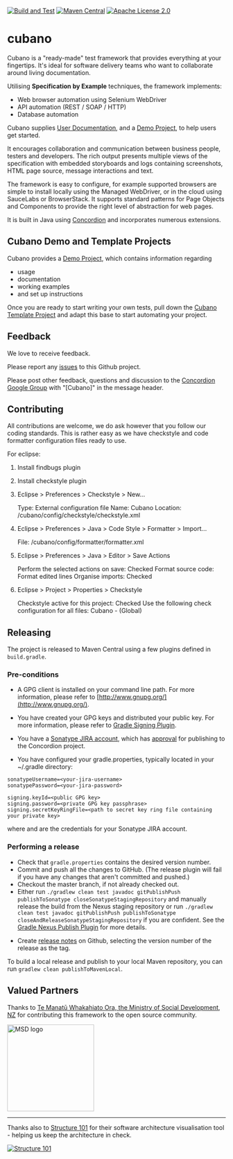 [![Build and Test](https://github.com/concordion/cubano/actions/workflows/ci.yml/badge.svg)](https://github.com/concordion/cubano/actions/workflows/ci.yml)
[![Maven Central](https://img.shields.io/maven-central/v/org.concordion/cubano-concordion.svg)](http://search.maven.org/#search%7Cga%7C1%7Cg%3A%22org.concordion%22%20AND%20a%3A%22cubano-concordion%22)
[![Apache License 2.0](https://img.shields.io/badge/license-Apache%202.0-blue.svg)](http://www.apache.org/licenses/LICENSE-2.0.html)

# cubano

Cubano is a "ready-made" test framework that provides everything at your fingertips. It's ideal for software delivery teams who want to collaborate around living documentation.

Utilising __Specification by Example__ techniques, the framework implements:

* Web browser automation using Selenium WebDriver
* API automation (REST / SOAP / HTTP)
* Database automation

Cubano supplies [User Documentation](https://concordion.org/cubano/index), and a [Demo Project](https://github.com/concordion/cubano-demo#cubano-demo-project), to help users get started. 

It encourages collaboration and communication between business people, testers and developers. The rich output presents multiple views of the specification with embedded storyboards and logs containing screenshots, HTML page source, message interactions and text.

The framework is easy to configure, for example supported browsers are simple to install locally using the Managed WebDriver, or in the cloud using SauceLabs or BrowserStack. It supports standard patterns for Page Objects and Components to provide the right level of abstraction for web pages.

It is built in Java using [Concordion](https://concordion.org) and incorporates numerous extensions.

## Cubano Demo and Template Projects
Cubano provides a [Demo Project](https://github.com/concordion/cubano-demo#cubano-demo-project), which contains information regarding
* usage
* documentation
* working examples 
* and set up instructions 

Once you are ready to start writing your own tests, pull down the [Cubano Template Project](https://github.com/concordion/cubano-template) and adapt this base to start automating your project.

## Feedback

We love to receive feedback.

Please report any [issues](https://github.com/concordion/cubano/issues) to this Github project.

Please post other feedback, questions and discussion to the [Concordion Google Group](https://groups.google.com/forum/#!forum/concordion) with "[Cubano]" in the message header.


## Contributing

All contributions are welcome, we do ask however that you follow our coding standards.  This is rather easy as we have checkstyle and code formatter configuration files ready to use.

For eclipse:

1. Install findbugs plugin

1. Install checkstyle plugin

1. Eclipse > Preferences > Checkstyle > New...

    Type: External configuration file
    Name: Cubano
    Location: <workspace>/cubano/config/checkstyle/checkstyle.xml

1. Eclipse > Preferences > Java > Code Style > Formatter > Import...

	File: <workspace>/cubano/config/formatter/formatter.xml

1. Eclipse > Preferences > Java > Editor > Save Actions

	Perform the selected actions on save: Checked
	Format source code: Format edited lines
	Organise imports: Checked

1. Eclipse > Project > Properties > Checkstyle

	Checkstyle active for this project: Checked
	Use the following check configuration for all files: Cubano - (Global)

## Releasing

The project is released to Maven Central using a few plugins defined in `build.gradle`.

### <a name="Pre-conditions"></a>Pre-conditions[](#Pre-conditions)

*   A GPG client is installed on your command line path. For more information, please refer to [http://www.gnupg.org/](http://www.gnupg.org/).
*   You have created your GPG keys and distributed your public key. For more information, please refer to [Gradle Signing Plugin](https://docs.gradle.org/current/userguide/signing_plugin.html).
*   You have a [Sonatype JIRA account](https://issues.sonatype.org), which has [approval](https://docs.sonatype.org/display/Repository/Sonatype+OSS+Maven+Repository+Usage+Guide#SonatypeOSSMavenRepositoryUsageGuide-3.CreateaJIRAticket) for publishing to the Concordion project.

*   You have configured your gradle.properties, typically located in your ~/.gradle directory: 
```
sonatypeUsername=<your-jira-username>
sonatypePassword=<your-jira-password>

signing.keyId=<public GPG key>
signing.password=<private GPG key passphrase>
signing.secretKeyRingFile=<path to secret key ring file containing your private key>
```
where _<your-jira-username>_ and _<your-jira-password>_ are the credentials for your Sonatype JIRA account.

<!--
# Publishing a snapshot

*   Ensure the `gradle.properties` file contains the correct version, and ends with `-SNAPSHOT`.
*   Commit and push all the changes to GitHub.
*   Run `./gradlew -b publish.gradle publishSnapshot`.
*   The snapshot should appear under [https://oss.jfrog.org/artifactory/libs-snapshot/org/concordion](https://oss.jfrog.org/artifactory/libs-snapshot/org/concordion).
-->

### Performing a release

* Check that `gradle.properties` contains the desired version number.
* Commit and push all the changes to GitHub. (The release plugin will fail if you have any changes that aren't committed and pushed.)
* Checkout the master branch, if not already checked out.
* Either run `./gradlew clean test javadoc gitPublishPush publishToSonatype closeSonatypeStagingRepository` and manually release the build from the Nexus staging repository or run `./gradlew clean test javadoc gitPublishPush publishToSonatype closeAndReleaseSonatypeStagingRepository` if you are confident. See the [Gradle Nexus Publish Plugin](https://github.com/gradle-nexus/publish-plugin) for more details.
<!--During this build, Gradle will prompt for the version number of the release, and for the next version number to use. See [here](https://github.com/townsfolk/gradle-release#introduction) for the steps taken by the release plugin.-->
* Create [release notes](https://github.com/concordion/cubano/releases) on Github, selecting the version number of the release as the tag.

To build a local release and publish to your local Maven repository, you can run `gradlew clean publishToMavenLocal`.

## Valued Partners

Thanks to [Te Manatū Whakahiato Ora, the Ministry of Social Development, NZ](http://www.msd.govt.nz/) for contributing this framework to the open source community.

<img src="https://catalogue.data.govt.nz/uploads/group/2017-06-09-002021.456412image.jpg" alt="MSD logo" width="200"/>

---

Thanks also to [Structure 101](http://structure101.com/) for their software architecture visualisation tool - helping us keep the architecture in check. 

[![Structure 101](http://structure101.com/static-content/images/s101_170.png)](http://structure101.com/)
